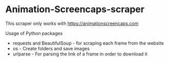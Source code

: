 # Animation-Screencaps-scraper
This scraper only works with https://animationscreencaps.com

Usage of Python packages
- requests and BeautifulSoup - for scraping each frame from the website
- os - Create folders and save images
- urlparse - For parsing the link of a frame in order to download it
